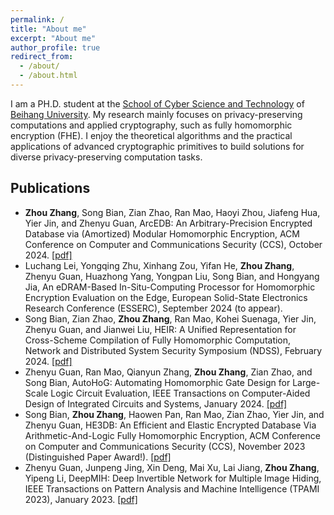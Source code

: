 ```yaml
---
permalink: /
title: "About me"
excerpt: "About me"
author_profile: true
redirect_from: 
  - /about/
  - /about.html
---
```


I am a PH.D. student at the [School of Cyber Science and Technology](http://cst.buaa.edu.cn/) of [Beihang University](https://www.buaa.edu.cn). My research mainly focuses on privacy-preserving computations and applied cryptography, such as fully homomorphic encryption (FHE). I enjoy the theoretical algorithms and the practical applications of advanced cryptographic primitives to build solutions for diverse privacy-preserving computation tasks.

## Publications
 
  * **Zhou Zhang**, Song Bian, Zian Zhao, Ran Mao, Haoyi Zhou, Jiafeng Hua, Yier Jin, and Zhenyu Guan, ArcEDB: An Arbitrary-Precision Encrypted Database via (Amortized) Modular Homomorphic Encryption, ACM Conference on Computer and Communications Security (CCS), October 2024. [[pdf]](https://eprint.iacr.org/2024/1064)
  * Luchang Lei, Yongqing Zhu, Xinhang Zou, Yifan He, **Zhou Zhang**, Zhenyu Guan, Huazhong Yang, Yongpan Liu, Song Bian, and Hongyang Jia, An eDRAM-Based In-Situ-Computing Processor for Homomorphic Encryption Evaluation on the Edge, European Solid-State Electronics Research Conference (ESSERC), September 2024 (to appear).
  * Song Bian, Zian Zhao, **Zhou Zhang**, Ran Mao, Kohei Suenaga, Yier Jin, Zhenyu Guan, and Jianwei Liu, HEIR: A Unified Representation for Cross-Scheme Compilation of Fully Homomorphic Computation, Network and Distributed System Security Symposium (NDSS), February 2024. [[pdf]](https://www.ndss-symposium.org/ndss-paper/heir-a-unified-representation-for-cross-scheme-compilation-of-fully-homomorphic-computation/)
  * Zhenyu Guan, Ran Mao, Qianyun Zhang, **Zhou Zhang**, Zian Zhao, and Song Bian, AutoHoG: Automating Homomorphic Gate Design for Large-Scale Logic Circuit Evaluation, IEEE Transactions on Computer-Aided Design of Integrated Circuits and Systems, January 2024. [[pdf]](https://ieeexplore.ieee.org/document/10413195)
  * Song Bian, **Zhou Zhang**, Haowen Pan, Ran Mao, Zian Zhao, Yier Jin, and Zhenyu Guan, HE3DB: An Efficient and Elastic Encrypted Database Via Arithmetic-And-Logic Fully Homomorphic Encryption, ACM Conference on Computer and Communications Security (CCS), November 2023 (Distinguished Paper Award!). [[pdf]](https://eprint.iacr.org/2023/1446)
  * Zhenyu Guan, Junpeng Jing, Xin Deng, Mai Xu, Lai Jiang, **Zhou Zhang**, Yipeng Li, DeepMIH: Deep Invertible Network for Multiple Image Hiding, IEEE Transactions on Pattern Analysis and Machine Intelligence (TPAMI 2023), January 2023. [[pdf]](https://ieeexplore.ieee.org/abstract/document/9676416)
